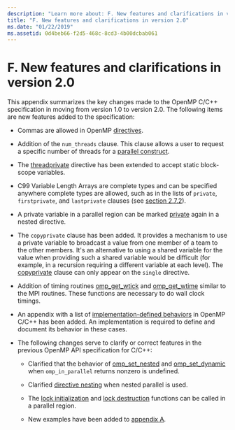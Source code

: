 ```yaml
---
description: "Learn more about: F. New features and clarifications in version 2.0"
title: "F. New features and clarifications in version 2.0"
ms.date: "01/22/2019"
ms.assetid: 0d4beb66-f2d5-468c-8cd3-4b00dcbab061
---
```

# F. New features and clarifications in version 2.0

This appendix summarizes the key changes made to the OpenMP C/C++ specification in moving from version 1.0 to version 2.0. The following items are new features added to the specification:

- Commas are allowed in OpenMP [directives](2-directives.md#21-directive-format).

- Addition of the `num_threads` clause. This clause allows a user to request a specific number of threads for a [parallel construct](2-directives.md#23-parallel-construct).

- The [threadprivate](2-directives.md#271-threadprivate-directive) directive has been extended to accept static block-scope variables.

- C99 Variable Length Arrays are complete types and can be specified anywhere complete types are allowed, such as in the lists of `private`, `firstprivate`, and `lastprivate` clauses (see [section 2.7.2](2-directives.md#272-data-sharing-attribute-clauses)).

- A private variable in a parallel region can be marked [private](2-directives.md#2721-private) again in a nested directive.

- The `copyprivate` clause has been added. It provides a mechanism to use a private variable to broadcast a value from one member of a team to the other members. It's an alternative to using a shared variable for the value when providing such a shared variable would be difficult (for example, in a recursion requiring a different variable at each level). The [copyprivate](2-directives.md#2728-copyprivate) clause can only appear on the `single` directive.

- Addition of timing routines [omp_get_wtick](3-run-time-library-functions.md#332-omp_get_wtick-function) and [omp_get_wtime](3-run-time-library-functions.md#331-omp_get_wtime-function) similar to the MPI routines. These functions are necessary to do wall clock timings.

- An appendix with a list of [implementation-defined behaviors](e-implementation-defined-behaviors-in-openmp-c-cpp.md) in OpenMP C/C++ has been added. An implementation is required to define and document its behavior in these cases.

- The following changes serve to clarify or correct features in the previous OpenMP API specification for C/C++:

  - Clarified that the behavior of [omp_set_nested](3-run-time-library-functions.md#319-omp_set_nested-function) and [omp_set_dynamic](3-run-time-library-functions.md#317-omp_set_dynamic-function) when `omp_in_parallel` returns nonzero is undefined.

  - Clarified [directive nesting](2-directives.md#29-directive-nesting) when nested parallel is used.

  - The [lock initialization](3-run-time-library-functions.md#321-omp_init_lock-and-omp_init_nest_lock-functions) and [lock destruction](3-run-time-library-functions.md#322-omp_destroy_lock-and-omp_destroy_nest_lock-functions) functions can be called in a parallel region.

  - New examples have been added to [appendix A](a-examples.md).
